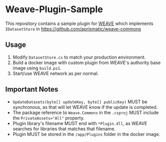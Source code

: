 ﻿# Weave-Plugin-Sample

This repository contains a sample plugin for [WEAVE](https://www.weave.aprismatic.com/) which implements `IDatasetStore` in https://github.com/aprismatic/weave-commons

## Usage
1. Modify `DatasetStore.cs` to match your production environment.
2. Build a docker image with custom plugin from WEAVE's authority base image using `build.ps1`.
3. Start/use WEAVE network as per normal.

## Important Notes
* `UpdateDatasets(byte[] updateKey, byte[] publicKey)` MUST be synchronous, as that will let WEAVE know if the update is completed.
* The package reference to `Weave.Commons` in the `.csproj` MUST include the `PrivateAssets="All"` property.
* Plugin library's filename MUST end with `*Plugin.dll`, as WEAVE searches for libraries that matches that filename.
* Plugin MUST be stored in the `/app/Plugins` folder in the docker image.
